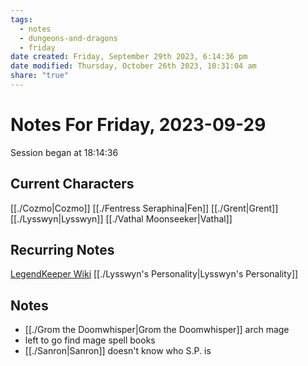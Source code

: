 ```yaml
---
tags:
  - notes
  - dungeons-and-dragons
  - friday
date created: Friday, September 29th 2023, 6:14:36 pm
date modified: Thursday, October 26th 2023, 10:31:04 am
share: "true"
---
```


# Notes For Friday, 2023-09-29
Session began at 18:14:36
## Current Characters
[[./Cozmo|Cozmo]]
[[./Fentress Seraphina|Fen]]
[[./Grent|Grent]]
[[./Lysswyn|Lysswyn]]
[[./Vathal Moonseeker|Vathal]]
## Recurring Notes
[LegendKeeper Wiki](https://app.legendkeeper.com/a/worlds/cl9i3wvwfuxpk0990vdj471tg/cl9i3xygz000d0288hoamypix)
[[./Lysswyn's Personality|Lysswyn's Personality]]
## Notes
- [[./Grom the Doomwhisper|Grom the Doomwhisper]] arch mage
- left to go find mage spell books
- [[./Sanron|Sanron]] doesn't know who S.P. is